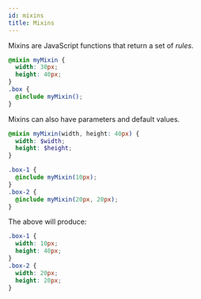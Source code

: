 ```yaml
---
id: mixins
title: Mixins
---
```


Mixins are JavaScript functions that return a set of _rules_.
```scss
@mixin myMixin {
  width: 30px;
  height: 40px;
}
.box {
  @include myMixin();
}
```
Mixins can also have parameters and default values.
```scss
@mixin myMixin(width, height: 40px) {
  width: $width;
  height: $height;
}

.box-1 {
  @include myMixin(10px);
}
.box-2 {
  @include myMixin(20px, 20px);
}
```
The above will produce:
```scss
.box-1 {
  width: 10px;
  height: 40px;
}
.box-2 {
  width: 20px;
  height: 20px;
}
```
